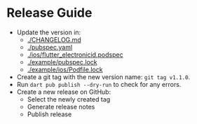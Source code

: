 # Release Guide

- Update the version in:
  - [./CHANGELOG.md](./CHANGELOG.md)
  - [./pubspec.yaml](./pubspec.yaml)
  - [./ios/flutter_electronicid.podspec](./ios/flutter_electronicid.podspec)
  - [./example/pubspec.lock](./example/pubspec.lock)
  - [./example/ios/Podfile.lock](./example/ios/Podfile.lock)
- Create a git tag with the new version name: `git tag v1.1.0`.
- Run `dart pub publish --dry-run` to check for any errors.
- Create a new release on GitHub:
  - Select the newly created tag
  - Generate release notes
  - Publish release
